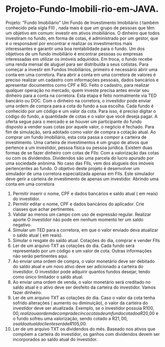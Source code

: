 # Projeto-Fundo-Imobili-rio-em-JAVA.
Projeto: “Fundo Imobiliário”
Um Fundo de Investimento Imobiliário ( também conhecido pela sigla FII) , nada
mais é que um grupo de pessoas que têm um objetivo em comum: investir em
ativos imobiliários. O dinheiro que todos investiram no fundo, em forma de cotas, é administrado por um
gestor, que é o responsável por encontrar e realizar os investimentos mais interessantes e garantir uma boa
rentabilidade para o fundo.
Um dos objetivos de um fundo imobiliário é encontrar pessoas ou empresas interessadas em utilizar os
imóveis adquiridos. Em troca, o fundo recebe uma renda mensal de aluguel para ser distribuída a seus
cotistas.
Para começar a investir em Fundos Imobiliários, primeiro é necessário abrir uma conta em uma corretora.
Para abrir a conta em uma corretora de valores é preciso realizar um cadastro com informações pessoais,
dados bancários e apresentar documentos como CPF e RG.
Feito o cadastro, para realizar qualquer operação no mercado, quem investe precisa antes enviar seu dinheiro
para a conta na corretora. Esta etapa é feito normalmente via TED bancário ou DOC.
Com o dinheiro na corretora, o investidor pode enviar uma ordem de compra para a cota do fundo a sua
escolha. Cada fundo é conhecido por um código e um valor da cota. Para isso, é preciso digitar o código do
fundo, a quantidade de cotas e o valor que você deseja pagar. A oferta segue para o mercado e se houver um
participante do fundo disposto a vender suas cotas por aquele valor, o negócio é fechado. Para fim de
simulação, será adotado como valor de compra a cotação atual.
Ao comprar um fundo imobiliário, esta cota passa a compor a carteira de investimento. Uma carteira de
investimentos é um grupo de ativos que pertence a um investidor, pessoa física ou pessoa jurídica.
Existem duas formas de se fazer dinheiro com cotas de FIIs: Com a valorização das cotas ou com os
dividendos. Dividendos são uma parcela do lucro apurado por uma sociedade anônima. No caso das FIIs,
vem dos alugueis dos imóveis pertencentes ao fundo.
O objetivo deste projeto é desenvolver um simulador de uma corretora especializada apenas em FIIs. Este
simulador deve gerir a carteira de investimento de apenas um investidor.
Abrindo uma conta em uma corretora
1) Permitir inserir o nome, CPF e dados bancários e saldo atual ( em reais) do investidor.
2) Permitir editar o nome, CPF e dados bancários do aplicador. Crie classes que achar pertinentes.
3) Validar ao menos um campo com uso de expressão regular.
Realizar aporte
O investidor não pode em nenhum momento ter um saldo negativo.
4) Simular um TED para a corretora, em que o valor enviado deva atualizar o saldo atual ( em reais).
5) Simular o resgate do saldo atual.
Cotações do dia, comprar e vender FIIs
6) Ler de um arquivo TXT as cotações do dia. Cada fundo será representado por um código e um valor de
cota. Outras informações não serão pertinentes aqui.
7) Ao enviar uma ordem de compra, o valor monetário deve ser debitado do saldo atual e um novo ativo deve
ser adicionado a carteira do investidor. O investidor pode adquirir quantos fundos desejar, tendo como único
limitador o saldo atual.
8) Ao enviar uma ordem de venda, o valor monetário será creditado no saldo atual e o ativo deve ser desfeito
da carteira do investidor.
Vamos fazer dinheiro.
9) Ler de um arquivo TXT as cotações do dia. Caso o valor da cota tenha sofrido alterações ( aumento ou
diminuição), o valor da carteira do investidor deve ser atualizada.
Exemplo, se o investidor possuia R$100,00, realizou a ordem de compra de cinco cotas de um fundo cotado
a R$20,00 e o fundo sofreu uma valorização, sendo cotado a R$21,00, o saldo atual do cliente será de
R$105,00.
10) Ler de um arquivo TXT os dividendos do mês. Baseado nos ativos que compõem a carteira do
investidor, os ganhos com dividendos devem ser incorporados ao saldo atual do investidor.

